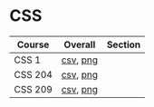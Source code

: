 # CSS

| Course | Overall | Section |
| ------ | ------- | ------- |
| CSS 1 | [csv](https://github.com/UCSD-Historical-Enrollment-Data/2023Fall/blob/main/overall/CSS%201.csv), [png](https://raw.githubusercontent.com/UCSD-Historical-Enrollment-Data/2023Fall/main/plot_overall/CSS%201.png) |  |
| CSS 204 | [csv](https://github.com/UCSD-Historical-Enrollment-Data/2023Fall/blob/main/overall/CSS%20204.csv), [png](https://raw.githubusercontent.com/UCSD-Historical-Enrollment-Data/2023Fall/main/plot_overall/CSS%20204.png) |  |
| CSS 209 | [csv](https://github.com/UCSD-Historical-Enrollment-Data/2023Fall/blob/main/overall/CSS%20209.csv), [png](https://raw.githubusercontent.com/UCSD-Historical-Enrollment-Data/2023Fall/main/plot_overall/CSS%20209.png) |  |
